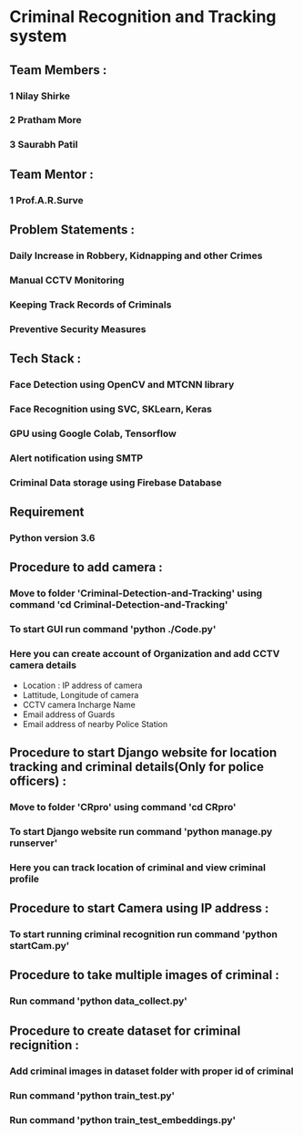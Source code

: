 # Criminal Recognition and Tracking system

## Team Members :

### 1 Nilay Shirke
### 2 Pratham More
### 3 Saurabh Patil

## Team Mentor :

### 1 Prof.A.R.Surve


## Problem Statements :

### Daily Increase in Robbery, Kidnapping and other Crimes
### Manual CCTV Monitoring
### Keeping Track Records of Criminals
### Preventive Security Measures


## Tech Stack :

### Face Detection using OpenCV and MTCNN library
### Face Recognition using SVC,  SKLearn,  Keras
### GPU using Google Colab, Tensorflow
### Alert notification using SMTP
### Criminal Data storage using Firebase Database

## Requirement 
### Python version 3.6


## Procedure to add camera :

### Move to folder 'Criminal-Detection-and-Tracking' using command 'cd Criminal-Detection-and-Tracking'
### To start GUI run command 'python ./Code.py'
### Here you can create account of Organization and add CCTV camera details
   - Location : IP address of camera
   - Lattitude, Longitude of camera
   - CCTV camera Incharge Name
   - Email address of Guards
   - Email address of nearby Police Station


## Procedure to start Django website for location tracking and criminal details(Only for police officers) :

### Move to folder 'CRpro' using command 'cd CRpro'
### To start Django website run command 'python manage.py runserver'
### Here you can track location of criminal and view criminal profile


## Procedure to start Camera using IP address :
### To start running criminal recognition run command 'python startCam.py'

## Procedure to take multiple images of criminal :
### Run command 'python data_collect.py'

## Procedure to create dataset for criminal recignition :
### Add criminal images in dataset folder with proper id of criminal
### Run command 'python train_test.py'
### Run command 'python train_test_embeddings.py'







